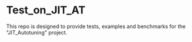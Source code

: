 # Test_on_JIT_AT
This repo is designed to provide tests, examples and benchmarks for the "JIT_Autotuning" project.
